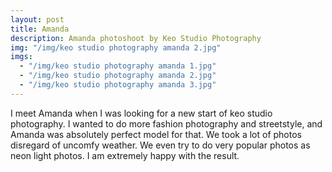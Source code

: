 ```yaml
---
layout: post
title: Amanda
description: Amanda photoshoot by Keo Studio Photography
img: "/img/keo studio photography amanda 2.jpg"
imgs: 
  - "/img/keo studio photography amanda 1.jpg"
  - "/img/keo studio photography amanda 2.jpg"
  - "/img/keo studio photography amanda 3.jpg"
---
```


I meet Amanda when I was looking for a new start of keo studio photography.
I wanted to do more fashion photography and streetstyle, and Amanda was absolutely perfect model for that.
We took a lot of photos disregard of uncomfy weather. We even try to do very popular photos as neon light photos.
I am extremely happy with the result.